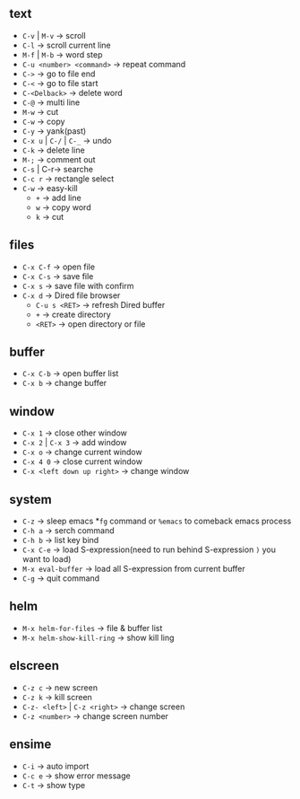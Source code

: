 ## text
- `C-v` | `M-v` -> scroll
- `C-l` -> scroll current line
- `M-f` | `M-b` -> word step
- `C-u <number> <command>` -> repeat command
- `C->` -> go to file end
- `C-<` -> go to file start
- `C-<Delback>` -> delete word
- `C-@` -> multi line
- `M-w` -> cut
- `C-w` -> copy
- `C-y` -> yank(past)
- `C-x u` | `C-/` | `C-_` -> undo
- `C-k` -> delete line
- `M-;` -> comment out
- `C-s` | C-r-> searche
- `C-c r` -> rectangle select
- `C-w` -> easy-kill
  - `+` -> add line
  - `w` -> copy word
  - `k` -> cut

## files
- `C-x C-f` -> open file
- `C-x C-s` -> save file
- `C-x s` -> save file with confirm
- `C-x d` -> Dired file browser
  - `C-u s <RET>` -> refresh Dired buffer
  - `+` -> create directory
  - `<RET>` -> open directory or file

## buffer
- `C-x C-b` -> open buffer list
- `C-x b` -> change buffer

## window
- `C-x 1` -> close other window
- `C-x 2` | `C-x 3` -> add window
- `C-x o` -> change current window
- `C-x 4 0` -> close current window
- `C-x <left down up right>` -> change window

## system
- `C-z` -> sleep emacs *`fg` command or `%emacs` to comeback emacs process
- `C-h a` -> serch command
- `C-h b` -> list key bind
- `C-x C-e` -> load S-expression(need to run behind S-expression `)` you want to load)
- `M-x eval-buffer` -> load all S-expression from current buffer
- `C-g` -> quit command

## helm 
- `M-x helm-for-files` -> file & buffer list
- `M-x helm-show-kill-ring` -> show kill ling

## elscreen
- `C-z c` -> new screen
- `C-z k` -> kill screen
- `C-z- <left>` | `C-z <right>` -> change screen
- `C-z <number>` -> change screen number

## ensime
- `C-i` -> auto import
- `C-c e` -> show error message
- `C-t` -> show type

